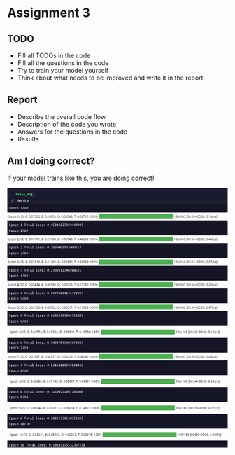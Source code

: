 # Assignment 3

## TODO
- Fill all TODOs in the code
- Fill all the questions in the code
- Try to train your model yourself
- Think about what needs to be improved and write it in the report.

## Report
- Describe the overall code flow
- Description of the code you wrote
- Answers for the questions in the code
- Results


## Am I doing correct?
If your model trains like this, you are doing correct! 

![](Assignment3.png)
